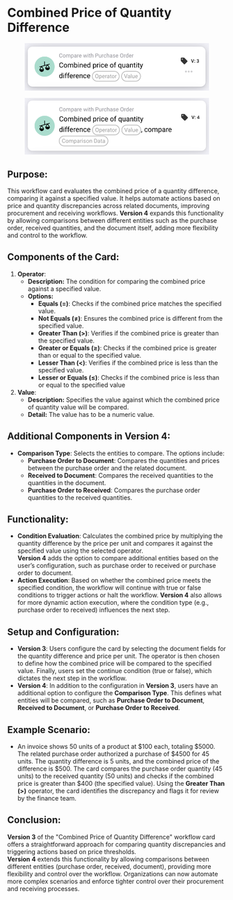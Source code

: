 # Combined Price of Quantity Difference

<figure><img src="../../../../.gitbook/assets/image (17).png" alt="" width="563"><figcaption></figcaption></figure>

<figure><img src="../../../../.gitbook/assets/image (21).png" alt="" width="563"><figcaption></figcaption></figure>

## **Purpose**:

This workflow card evaluates the combined price of a quantity difference, comparing it against a specified value. It helps automate actions based on price and quantity discrepancies across related documents, improving procurement and receiving workflows. **Version 4** expands this functionality by allowing comparisons between different entities such as the purchase order, received quantities, and the document itself, adding more flexibility and control to the workflow.

## **Components of the Card**:

1. **Operator**:&#x20;
   * **Description:** The condition for comparing the combined price against a specified value.
   * **Options:**
     * **Equals (=)**: Checks if the combined price matches the specified value.
     * **Not Equals (≠)**: Ensures the combined price is different from the specified value.
     * **Greater Than (>)**: Verifies if the combined price is greater than the specified value.
     * **Greater or Equals (≥)**: Checks if the combined price is greater than or equal to the specified value.
     * **Lesser Than (<)**: Verifies if the combined price is less than the specified value.
     * **Lesser or Equals (≤)**: Checks if the combined price is less than or equal to the specified value
2. **Value**:&#x20;
   * **Description:** Specifies the value against which the combined  price of quantity value will be compared.
   * **Detail:** The value has to be a numeric value.

## **Additional Components in Version 4**:

* **Comparison Type**: Selects the entities to compare. The options include:
  * **Purchase Order to Document**: Compares the quantities and prices between the purchase order and the related document.
  * **Received to Document**: Compares the received quantities to the quantities in the document.
  * **Purchase Order to Received**: Compares the purchase order quantities to the received quantities.

## **Functionality**:

* **Condition Evaluation**: Calculates the combined price by multiplying the quantity difference by the price per unit and compares it against the specified value using the selected operator.\
  **Version 4** adds the option to compare additional entities based on the user’s configuration, such as purchase order to received or purchase order to document.
* **Action Execution**: Based on whether the combined price meets the specified condition, the workflow will continue with true or false conditions to trigger actions or halt the workflow. **Version 4** also allows for more dynamic action execution, where the condition type (e.g., purchase order to received) influences the next step.

## **Setup and Configuration**:

* **Version 3**: Users configure the card by selecting the document fields for the quantity difference and price per unit. The operator is then chosen to define how the combined price will be compared to the specified value. Finally, users set the continue condition (true or false), which dictates the next step in the workflow.
* **Version 4**: In addition to the configuration in **Version 3**, users have an additional option to configure the **Comparison Type**. This defines what entities will be compared, such as **Purchase Order to Document**, **Received to Document**, or **Purchase Order to Received**.

## **Example Scenario**:

* An invoice shows 50 units of a product at $100 each, totaling $5000. The related purchase order authorized a purchase of $4500 for 45 units. The quantity difference is 5 units, and the combined price of the difference is $500. The card compares the purchase order quantity (45 units) to the received quantity (50 units) and checks if the combined price is greater than $400 (the specified value). Using the **Greater Than (>)** operator, the card identifies the discrepancy and flags it for review by the finance team.

## **Conclusion**:

**Version 3** of the "Combined Price of Quantity Difference" workflow card offers a straightforward approach for comparing quantity discrepancies and triggering actions based on price thresholds.\
**Version 4** extends this functionality by allowing comparisons between different entities (purchase order, received, document), providing more flexibility and control over the workflow. Organizations can now automate more complex scenarios and enforce tighter control over their procurement and receiving processes.
